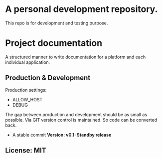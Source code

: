 # A personal development repository.

This repo is for development and testing purpose.

# Project documentation
A structured manner to write documentation for a platform and each individual application.

## Production & Development
Production settings:
 - ALLOW_HOST
 - DEBUG
 
The gap between production and development should be as small as possible. Via GIT
version control is maintained. So code can be converted back. 

- A stable commit **Version: v0.1: Standby release**

## License: MIT